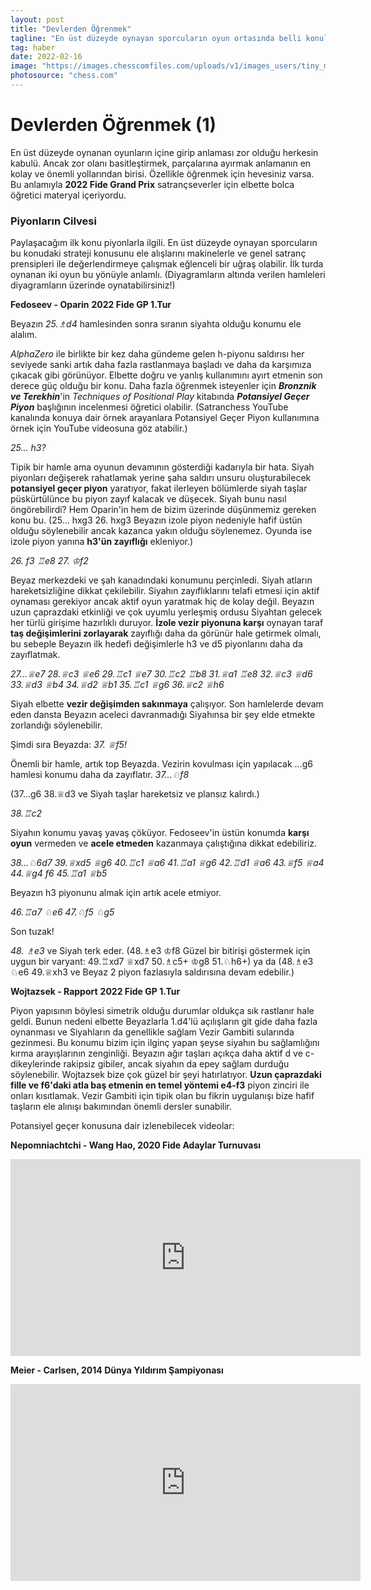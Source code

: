 ```yaml
---
layout: post
title: "Devlerden Öğrenmek"
tagline: "En üst düzeyde oynayan sporcuların oyun ortasında belli konuları ele alışlarını makinelerle ve genel satranç prensipleri ile değerlendirmeye çalışmak eğlenceli bir uğraş olabilir, özellikle öğrenmek için hevesiniz varsa. Fedoseev - Oparin ve Wojtazsek - Rapport partileri üzerinden özellikle piyon oyunu konusunu irdeleme şansı yakalayacağız."
tag: haber
date: 2022-02-16
image: "https://images.chesscomfiles.com/uploads/v1/images_users/tiny_mce/PedroPinhata/phpkpUYLd.png"
photosource: "chess.com"
---
```


# Devlerden Öğrenmek (1)

En üst düzeyde oynanan oyunların içine girip anlaması zor olduğu herkesin kabulü. Ancak zor olanı basitleştirmek, parçalarına ayırmak anlamanın en kolay ve önemli yollarından birisi. Özellikle öğrenmek için hevesiniz varsa. Bu anlamıyla **2022 Fide Grand Prix** satrançseverler için elbette bolca öğretici materyal içeriyordu.

### Piyonların Cilvesi

Paylaşacağım ilk konu piyonlarla ilgili. En üst düzeyde oynayan sporcuların bu konudaki strateji konusunu ele alışlarını makinelerle ve genel satranç prensipleri ile değerlendirmeye çalışmak eğlenceli bir uğraş olabilir. İlk turda oynanan iki oyun bu yönüyle anlamlı. (Diyagramların altında verilen hamleleri diyagramların üzerinde oynatabilirsiniz!)

**Fedoseev - Oparin** **2022 Fide GP 1.Tur**

Beyazın *25.<f>♗</f>d4* hamlesinden sonra sıranın siyahta olduğu konumu ele alalım.

<div class="cbdiagram"
data-size="400"
data-fen="6k1/3n1pp1/5n2/3p4/1q1Br2p/4N1P1/4PP1P/Q2R2K1 b - - 1 25"
data-buttons="0"
data-legend="Siyah Oynar">
</div>

*AlphaZero* ile birlikte bir kez daha gündeme gelen h-piyonu saldırısı her seviyede sanki artık daha fazla rastlanmaya başladı ve daha da karşımıza çıkacak gibi görünüyor. Elbette doğru ve yanlış kullanımını ayırt etmenin son derece güç olduğu bir konu. Daha fazla öğrenmek isteyenler için _**Bronznik ve Terekhin**_'in <i>*Techniques of Positional Play*</i> kitabında *__Potansiyel Geçer Piyon__* başlığının incelenmesi öğretici olabilir. (Satranchess YouTube kanalında konuya dair örnek arayanlara Potansiyel Geçer Piyon kullanımına örnek için YouTube videosuna göz atabilir.)


_25... h3?_

Tipik bir hamle ama oyunun devamının gösterdiği kadarıyla bir hata.
Siyah piyonları değişerek rahatlamak yerine şaha saldırı unsuru oluşturabilecek **potansiyel geçer piyon** yaratıyor, fakat ilerleyen bölümlerde siyah taşlar püskürtülünce bu piyon zayıf kalacak ve düşecek. Siyah bunu nasıl öngörebilirdi? Hem Oparin'in hem de bizim üzerinde düşünmemiz gereken konu bu.
(25... hxg3 26. hxg3 Beyazın izole piyon nedeniyle hafif üstün olduğu söylenebilir ancak kazanca yakın olduğu söylenemez. Oyunda ise izole piyon yanına **h3'ün zayıflığı** ekleniyor.)

_26. f3 <f>♖</f>e8 27. <f>♔</f>f2_

Beyaz merkezdeki ve şah kanadındaki konumunu perçinledi. Siyah atların hareketsizliğine dikkat çekilebilir. Siyahın zayıflıklarını telafi etmesi için aktif oynaması gerekiyor ancak aktif oyun yaratmak hiç de kolay değil. Beyazın uzun çaprazdaki etkinliği ve çok uyumlu yerleşmiş ordusu Siyahtan gelecek her türlü girişime hazırlıklı duruyor. **İzole vezir piyonuna karşı** oynayan taraf **taş değişimlerini zorlayarak** zayıflığı daha da görünür hale getirmek olmalı, bu sebeple Beyazın ilk hedefi değişimlerle h3 ve d5 piyonlarını daha da zayıflatmak.

<div class="cbdiagram"
data-size="400"
data-fen="4r1k1/3n1pp1/5n2/3p4/1q1B4/4NPPp/4PK1P/Q2R4 b - - 2 27"
data-buttons="0"
data-legend="Siyah Oynar">
</div>

_27...<f>♕</f>e7 28.<f>♕</f>c3 <f>♕</f>e6 29.<f>♖</f>c1 <f>♕</f>e7 30.<f>♖</f>c2 <f>♖</f>b8 31.<f>♕</f>a1 <f>♖</f>e8 32.<f>♕</f>c3 <f>♕</f>d6 33.<f>♕</f>d3 <f>♕</f>b4 34.<f>♕</f>d2 <f>♕</f>b1 35.<f>♖</f>c1 <f>♕</f>g6 36.<f>♕</f>c2 <f>♕</f>h6_

Siyah elbette **vezir değişimden sakınmaya** çalışıyor. Son hamlelerde devam eden dansta Beyazın aceleci davranmadığı Siyahınsa bir şey elde etmekte
zorlandığı söylenebilir.

<div class="cbdiagram"
data-size="400"
data-fen="4r1k1/3n1pp1/5n1q/3p4/3B4/4NPPp/2Q1PK1P/2R5 w - - 21 37"
data-buttons="0"
data-legend="Beyaz Oynar">
</div>

Şimdi sıra Beyazda: _37. <f>♕</f>f5!_

Önemli bir hamle, artık top Beyazda. Vezirin kovulması için yapılacak ...g6 hamlesi konumu daha da zayıflatır. _37...<f>♘</f>f8_

(37...g6 38.<f>♕</f>d3 ve Siyah taşlar hareketsiz ve plansız kalırdı.)

_38.<f>♖</f>c2_

Siyahın konumu yavaş yavaş çöküyor. Fedoseev'in üstün konumda **karşı oyun** vermeden ve **acele etmeden** kazanmaya çalıştığına dikkat edebiliriz.

_38...<f>♘</f>6d7 39.<f>♕</f>xd5 <f>♕</f>g6 40.<f>♖</f>c1 <f>♕</f>a6 41.<f>♖</f>a1 <f>♕</f>g6 42.<f>♖</f>d1 <f>♕</f>a6 43.<f>♕</f>f5 <f>♕</f>a4 44.<f>♕</f>g4 f6 45.<f>♖</f>a1 <f>♕</f>b5_

Beyazın h3 piyonunu almak için artık acele etmiyor.

 _46.<f>♖</f>a7 <f>♘</f>e6 47.<f>♘</f>f5 <f>♘</f>g5_

 Son tuzak!

 _48. <f>♗</f>e3_ ve Siyah terk eder.
(48.<f>♗</f>e3 <f>♔</f>f8 Güzel bir bitirişi göstermek için uygun bir varyant: 49.<f>♖</f>xd7 <f>♕</f>xd7 50.<f>♗</f>c5+ <f>♔</f>g8 51.<f>♘</f>h6+) ya da (48.<f>♗</f>e3 <f>♘</f>e6 49.<f>♕</f>xh3 ve Beyaz 2 piyon fazlasıyla saldırısına devam edebilir.)

<div class="cbreplay" data-url="{{ site.url }}/assets/pgn/Fedoseev_Oparin2_2022.pgn" style="max-width:100%;margin-bottom:1rem;"></div>    

**Wojtazsek - Rapport** **2022 Fide GP 1.Tur**

<div class="cbdiagram"
data-size="400"
data-fen="q4rk1/5pp1/r1b1pn1p/pp6/3Q4/P4NP1/1P2PPBP/2RR2K1 w - - 0 18"
data-buttons="0"
data-legend="Beyaz Oynar">
</div>

Piyon yapısının böylesi simetrik olduğu durumlar oldukça sık rastlanır hale geldi. Bunun nedeni elbette Beyazlarla 1.d4'lü açılışların git gide daha fazla oynanması ve Siyahların da genellikle sağlam Vezir Gambiti sularında gezinmesi. Bu konumu bizim için ilginç yapan şeyse siyahın bu sağlamlığını kırma arayışlarının zenginliği. Beyazın ağır taşları açıkça daha aktif d ve c-dikeylerinde rakipsiz gibiler, ancak siyahın da epey sağlam durduğu söylenebilir. Wojtazsek bize çok güzel bir şeyi hatırlatıyor. **Uzun çaprazdaki fille ve f6'daki atla baş etmenin en temel yöntemi e4-f3** piyon zinciri ile onları kısıtlamak. Vezir Gambiti için tipik olan bu fikrin uygulanışı bize hafif taşların ele alınışı bakımından önemli dersler sunabilir.      

<div class="cbreplay" data-url="{{ site.url }}/assets/pgn/Wojtaszek_Rapport2_2022.pgn" style="max-width:100%;margin-bottom:1rem;"></div>
<style>
 .cbreplay {position:absolute;left:1rem;width:80vw;}
 </style>

Potansiyel geçer konusuna dair izlenebilecek videolar:

**Nepomniachtchi - Wang Hao, 2020 Fide Adaylar Turnuvası**  

<iframe width="560" height="315" src="https://www.youtube.com/embed/GsmVARqW-Ts" title="YouTube video player" frameborder="0" allow="accelerometer; autoplay; clipboard-write; encrypted-media; gyroscope; picture-in-picture" allowfullscreen></iframe>    

**Meier - Carlsen, 2014 Dünya Yıldırım Şampiyonası**    

<iframe width="560" height="315" src="https://www.youtube.com/embed/YUmni0d8MRo" title="YouTube video player" frameborder="0" allow="accelerometer; autoplay; clipboard-write; encrypted-media; gyroscope; picture-in-picture" allowfullscreen></iframe>

